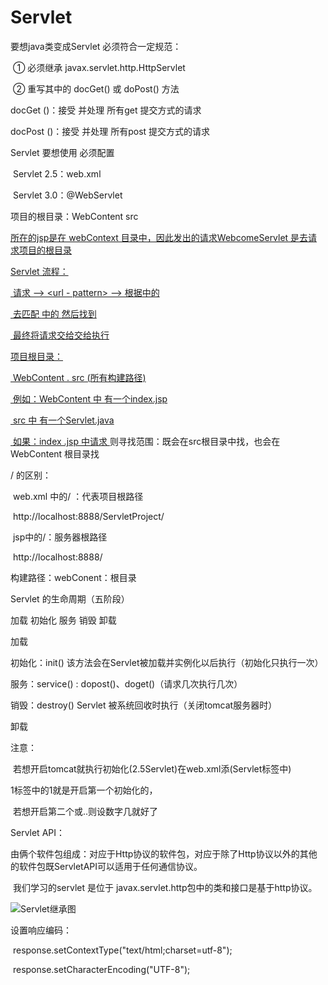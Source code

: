 # Servlet

要想java类变成Servlet 必须符合一定规范：

​	① 必须继承	javax.servlet.http.HttpServlet

​	② 重写其中的 docGet() 或 doPost() 方法

docGet ()：接受 并处理 所有get 提交方式的请求

docPost ()：接受 并处理 所有post 提交方式的请求



Servlet 要想使用 必须配置

​	Servlet 2.5：web.xml

​	Servlet 3.0：@WebServlet

项目的根目录：WebContent   src

<a href ="welcomeServlet"> 所在的jsp是在 webContext 目录中，因此发出的请求WebcomeServlet 是去请求项目的根目录

Servlet 流程：

​	请求 --> <url - pattern> --> 根据<servlet-mapping>中的<servlet-name> 

​	去匹配 <servlet> 中的 <servlet-name> 然后找到<servlet-class>

​	最终将请求交给交给<servlet-class>执行



项目根目录：

​		WebContent . src (所有构建路径)

​	例如：WebContent 中 有一个index.jsp

​		src 中 有一个Servlet.java

​	如果：index .jsp 中请求 <a href="abc"></a> 则寻找范围：既会在src根目录中找，也会在WebContent 根目录找



/ 的区别：

​	web.xml 中的/ ：代表项目根路径

​		http://localhost:8888/ServletProject/

​	jsp中的/：服务器根路径

​		http://localhost:8888/

构建路径：webConent：根目录



Servlet 的生命周期（五阶段）

加载	初始化	服务	销毁	卸载

加载

初始化：init()		该方法会在Servlet被加载并实例化以后执行（初始化只执行一次）

服务：service() :	dopost()、doget()（请求几次执行几次）

销毁：destroy()	Servlet 被系统回收时执行（关闭tomcat服务器时）

卸载



注意：

​	若想开启tomcat就执行初始化(2.5Servlet)在web.xml添(Servlet标签中)

​			<load-on-startup>1</load-on-startup>标签中的1就是开启第一个初始化的，

​			若想开启第二个或..则设数字几就好了



Servlet API：

​	由俩个软件包组成：对应于Http协议的软件包，对应于除了Http协议以外的其他的软件包既ServletAPI可以适用于任何通信协议。

​	我们学习的servlet 是位于 javax.servlet.http包中的类和接口是基于http协议。

![Servlet继承图](iamges\Servlet继承图.png)



设置响应编码：

​	response.setContextType("text/html;charset=utf-8");

​	response.setCharacterEncoding("UTF-8");



